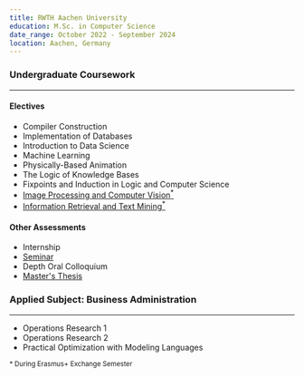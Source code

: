 ```yaml
---
title: RWTH Aachen University
education: M.Sc. in Computer Science
date_range: October 2022 - September 2024
location: Aachen, Germany
---
```

<div class="w-full min-w-full flex flex-row flex-wrap">
	<div class="min-w-full">
		<h3>Undergraduate Coursework</h3>
		<hr>
	</div>
	<div class="cell">
		<h4>Electives</h4>
		<ul>
			<li>Compiler Construction</li>
			<li>Implementation of Databases</li>
			<li>Introduction to Data Science</li>
			<li>Machine Learning</li>
			<li>Physically-Based Animation</li>
			<li>The Logic of Knowledge Bases</li>
			<li>Fixpoints and Induction in Logic and Computer Science</li>
			<li><a href="/eiuie" class="no-underline"><span>Image Processing and Computer Vision</span><sup>*</sup><i class="fa-solid fa-link text-red-400 ml-1"></i></a></li>
			<li><a href="/py_css" class="no-underline"><span>Information Retrieval and Text Mining</span><sup>*</sup><i class="fa-solid fa-link text-red-400 ml-1"></i></a></li>
		</ul>
	</div>
	<div class="cell">
		<h4>Other Assessments</h4>
		<ul>
			<li>Internship</li>
			<li><a href="public/Seminar-Master.pdf" class="no-underline"><span>Seminar</span><i class="fa-solid fa-file-pdf text-red-400 ml-1"></i></a></li>
			<li>Depth Oral Colloquium</li>
			<li><a href="public/thesis-master.pdf" class="no-underline"><span>Master's Thesis</span><i class="fa-solid fa-file-pdf text-red-400 ml-1"></i></a></li>
		</ul>
	</div>
</div>

<div class="w-full min-w-full flex flex-row flex-wrap">
	<div class="min-w-full">
		<h3>Applied Subject: Business Administration</h3>
		<hr>
	</div>
	<div class="cell">
		<ul>
			<li>Operations Research 1</li>
			<li>Operations Research 2</li>
			<li>Practical Optimization with Modeling Languages</li>
		</ul>
	</div>
</div>

<div class="w-full min-w-full flex flex-col md:flex-wrap md:flex-row md:space-x-2">
	<div>
		<sup class="sup">
		* During Erasmus+ Exchange Semester
		</sup>
	</div>
</div>
